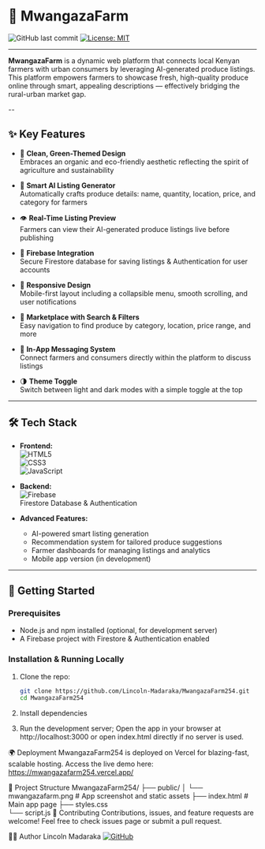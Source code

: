 # 🌿 MwangazaFarm

![GitHub last commit](https://img.shields.io/github/last-commit/Lincoln-Madaraka/MwangazaFarm254)
[![License: MIT](https://img.shields.io/badge/License-MIT-green.svg)](LICENSE)

---

**MwangazaFarm** is a dynamic web platform that connects local Kenyan farmers with urban consumers by leveraging AI-generated produce listings. This platform empowers farmers to showcase fresh, high-quality produce online through smart, appealing descriptions — effectively bridging the rural-urban market gap.

--

## ✨ Key Features

- 🌱 **Clean, Green-Themed Design**  
  Embraces an organic and eco-friendly aesthetic reflecting the spirit of agriculture and sustainability

- 🤖 **Smart AI Listing Generator**  
  Automatically crafts produce details: name, quantity, location, price, and category for farmers

- 👁️ **Real-Time Listing Preview**  
  Farmers can view their AI-generated produce listings live before publishing

- 🔐 **Firebase Integration**  
  Secure Firestore database for saving listings & Authentication for user accounts

- 📱 **Responsive Design**  
  Mobile-first layout including a collapsible menu, smooth scrolling, and user notifications

- 🔎 **Marketplace with Search & Filters**  
  Easy navigation to find produce by category, location, price range, and more

- 💬 **In-App Messaging System**  
  Connect farmers and consumers directly within the platform to discuss listings

- 🌗 **Theme Toggle**  
  Switch between light and dark modes with a simple toggle at the top

---

## 🛠️ Tech Stack

- **Frontend:**  
  ![HTML5](https://img.shields.io/badge/-HTML5-E34F26?logo=html5&logoColor=white)  
  ![CSS3](https://img.shields.io/badge/-CSS3-1572B6?logo=css3&logoColor=white)  
  ![JavaScript](https://img.shields.io/badge/-JavaScript-F7DF1E?logo=javascript&logoColor=black)

- **Backend:**  
  ![Firebase](https://img.shields.io/badge/-Firebase-FFCA28?logo=firebase&logoColor=black)  
  Firestore Database & Authentication

- **Advanced Features:**  
  - AI-powered smart listing generation  
  - Recommendation system for tailored produce suggestions  
  - Farmer dashboards for managing listings and analytics  
  - Mobile app version (in development)

---

## 🚀 Getting Started

### Prerequisites

- Node.js and npm installed (optional, for development server)
- A Firebase project with Firestore & Authentication enabled

### Installation & Running Locally

1. Clone the repo:

   ```bash
   git clone https://github.com/Lincoln-Madaraka/MwangazaFarm254.git
   cd MwangazaFarm254
2. Install dependencies
3. Run the development server;
Open the app in your browser at http://localhost:3000 or open index.html directly if no server is used.

🌍 Deployment
MwangazaFarm254 is deployed on Vercel for blazing-fast, scalable hosting.
Access the live demo here:
https://mwangazafarm254.vercel.app/

📂 Project Structure
MwangazaFarm254/
├── public/
│   └── mwangazafarm.png         # App screenshot and static assets
├── index.html                   # Main app page
├── styles.css     
└── script.js
🤝 Contributing
Contributions, issues, and feature requests are welcome! Feel free to check issues page or submit a pull request.

👨‍💻 Author
Lincoln Madaraka
[![GitHub](https://img.shields.io/badge/-@Lincoln--Madaraka-181717?logo=github)](https://github.com/Lincoln-Madaraka)